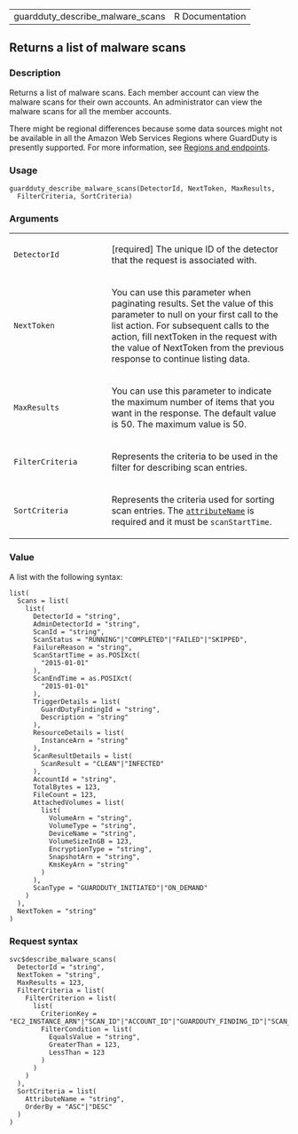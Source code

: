 <table style="width: 100%;">
<tbody>
<tr class="odd">
<td>guardduty_describe_malware_scans</td>
<td style="text-align: right;">R Documentation</td>
</tr>
</tbody>
</table>

## Returns a list of malware scans

### Description

Returns a list of malware scans. Each member account can view the
malware scans for their own accounts. An administrator can view the
malware scans for all the member accounts.

There might be regional differences because some data sources might not
be available in all the Amazon Web Services Regions where GuardDuty is
presently supported. For more information, see [Regions and
endpoints](https://docs.aws.amazon.com/guardduty/latest/ug/guardduty_regions.html).

### Usage

    guardduty_describe_malware_scans(DetectorId, NextToken, MaxResults,
      FilterCriteria, SortCriteria)

### Arguments

<table>
<colgroup>
<col style="width: 35%" />
<col style="width: 65%" />
</colgroup>
<tbody>
<tr class="odd">
<td><code
id="guardduty_describe_malware_scans_:_DetectorId">DetectorId</code></td>
<td><p>[required] The unique ID of the detector that the request is
associated with.</p></td>
</tr>
<tr class="even">
<td><code
id="guardduty_describe_malware_scans_:_NextToken">NextToken</code></td>
<td><p>You can use this parameter when paginating results. Set the value
of this parameter to null on your first call to the list action. For
subsequent calls to the action, fill nextToken in the request with the
value of NextToken from the previous response to continue listing
data.</p></td>
</tr>
<tr class="odd">
<td><code
id="guardduty_describe_malware_scans_:_MaxResults">MaxResults</code></td>
<td><p>You can use this parameter to indicate the maximum number of
items that you want in the response. The default value is 50. The
maximum value is 50.</p></td>
</tr>
<tr class="even">
<td><code
id="guardduty_describe_malware_scans_:_FilterCriteria">FilterCriteria</code></td>
<td><p>Represents the criteria to be used in the filter for describing
scan entries.</p></td>
</tr>
<tr class="odd">
<td><code
id="guardduty_describe_malware_scans_:_SortCriteria">SortCriteria</code></td>
<td><p>Represents the criteria used for sorting scan entries. The <a
href="https://docs.aws.amazon.com/guardduty/latest/APIReference/API_SortCriteria.html#guardduty-Type-SortCriteria-attributeName"><code>attributeName</code></a>
is required and it must be <code>scanStartTime</code>.</p></td>
</tr>
</tbody>
</table>

### Value

A list with the following syntax:

    list(
      Scans = list(
        list(
          DetectorId = "string",
          AdminDetectorId = "string",
          ScanId = "string",
          ScanStatus = "RUNNING"|"COMPLETED"|"FAILED"|"SKIPPED",
          FailureReason = "string",
          ScanStartTime = as.POSIXct(
            "2015-01-01"
          ),
          ScanEndTime = as.POSIXct(
            "2015-01-01"
          ),
          TriggerDetails = list(
            GuardDutyFindingId = "string",
            Description = "string"
          ),
          ResourceDetails = list(
            InstanceArn = "string"
          ),
          ScanResultDetails = list(
            ScanResult = "CLEAN"|"INFECTED"
          ),
          AccountId = "string",
          TotalBytes = 123,
          FileCount = 123,
          AttachedVolumes = list(
            list(
              VolumeArn = "string",
              VolumeType = "string",
              DeviceName = "string",
              VolumeSizeInGB = 123,
              EncryptionType = "string",
              SnapshotArn = "string",
              KmsKeyArn = "string"
            )
          ),
          ScanType = "GUARDDUTY_INITIATED"|"ON_DEMAND"
        )
      ),
      NextToken = "string"
    )

### Request syntax

    svc$describe_malware_scans(
      DetectorId = "string",
      NextToken = "string",
      MaxResults = 123,
      FilterCriteria = list(
        FilterCriterion = list(
          list(
            CriterionKey = "EC2_INSTANCE_ARN"|"SCAN_ID"|"ACCOUNT_ID"|"GUARDDUTY_FINDING_ID"|"SCAN_START_TIME"|"SCAN_STATUS"|"SCAN_TYPE",
            FilterCondition = list(
              EqualsValue = "string",
              GreaterThan = 123,
              LessThan = 123
            )
          )
        )
      ),
      SortCriteria = list(
        AttributeName = "string",
        OrderBy = "ASC"|"DESC"
      )
    )

